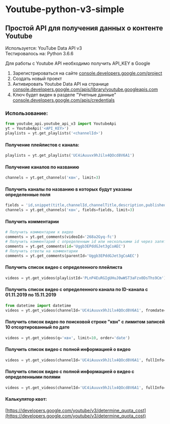 # Youtube-python-v3-simple
## Простой API для получения данных о контенте Youtube 

Используется: YouTube Data API v3    
Тестировалось на: Python 3.6.6

Для работы с Youtube API необходимо получить API_KEY в Google    
1. Зарегистрироваться на сайте [console.developers.google.com/project](https://console.developers.google.com/project)   
2. Создать новый проект    
3. Активировать Youtube Data API на странице [console.developers.google.com/apis/library/youtube.googleapis.com](https://console.developers.google.com/apis/library/youtube.googleapis.com)    
4. Ключ будет виден в разделе "Учетные данные" [console.developers.google.com/apis/credentials](https://console.developers.google.com/apis/credentials)    

### Использование:

```python    
from youtube_api.youtube_api_v3 import YoutubeApi    
yt = YoutubeApi('<API_KEY>')    
playlists = yt.get_playlists('<channelId>')    
```

#### Получение плейлистов с канала:    
```python    
playlists = yt.get_playlists('UC4iAuuvx9hJilx4QOcd8V6A1')    
```

#### Получение каналов по названию    
```python    
channels = yt.get_channels('квн', limit=3)    
```

#### Получить каналы по названию в которых будут указаны определенные поля    
```python    
fields = 'id,snippet(title,channelId,channelTitle,description,publishedAt)'
channels = yt.get_channels('квн', fields=fields, limit=3)    
```

#### Получить комментарии    
```python    
# Получить комментарии к видео    
comments = yt.get_comments(videoId='268a2Gyq-fc')    
# Получить комментарий с определенным id или несколькими id через запятую    
comments = yt.get_comments(id='Uggb3EPddGJet3gCoAEC')    
# Получить ответы на комментарии    
comments = yt.get_comments(parentId='Uggb3EPddGJet3gCoAEC')    
```

#### Получить список видео с определенного плейлиста
```python    
videos = yt.get_videos(playlistId='PLnP4EuRGIgUHuJ0wWST3aFzx0DsThs9Cm')
```

#### Получить список видео с определенного канала по ID-канала c 01.11.2019 по 15.11.2019
```python    
from datetime import datetime
videos = yt.get_videos(channelId='UC4iAuuvx9hJilx4QOcd8V6A1', fromdate=datetime(2019,11,1), todate=datetime(2019,11,15))
```

#### Получить список видео по поисковой строке "квн" с лимитом записей 10 отсортированный по дате
```python    
videos = yt.get_videos(q='квн', limit=10, order='date')
```

#### Получить список видео с полной информацией о видео
```python    
videos = yt.get_videos(channelId='UC4iAuuvx9hJilx4QOcd8V6A1', fullInfo=True)
```

#### Получить список видео с полной информацией о видео с определенными полями
```python    
videos = yt.get_videos(channelId='UC4iAuuvx9hJilx4QOcd8V6A1', fullInfo=True, fields='id,snippet(title,publishedAt),statistics,contentDetails')
```



#### Калькулятор квот:
[https://developers.google.com/youtube/v3/determine_quota_cost](https://developers.google.com/youtube/v3/determine_quota_cost)

